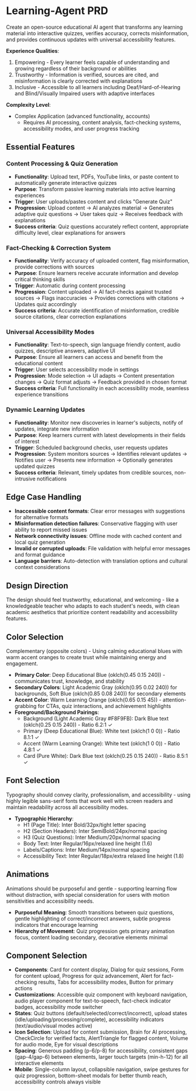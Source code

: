 # Learning-Agent PRD

Create an open-source educational AI agent that transforms any learning material into interactive quizzes, verifies accuracy, corrects misinformation, and provides continuous updates with universal accessibility features.

**Experience Qualities**: 
1. Empowering - Every learner feels capable of understanding and growing regardless of their background or abilities
2. Trustworthy - Information is verified, sources are cited, and misinformation is clearly corrected with explanations
3. Inclusive - Accessible to all learners including Deaf/Hard-of-Hearing and Blind/Visually Impaired users with adaptive interfaces

**Complexity Level**: 
- Complex Application (advanced functionality, accounts)
  - Requires AI processing, content analysis, fact-checking systems, accessibility modes, and user progress tracking

## Essential Features

### Content Processing & Quiz Generation
- **Functionality**: Upload text, PDFs, YouTube links, or paste content to automatically generate interactive quizzes
- **Purpose**: Transform passive learning materials into active learning experiences
- **Trigger**: User uploads/pastes content and clicks "Generate Quiz"
- **Progression**: Upload content → AI analyzes material → Generates adaptive quiz questions → User takes quiz → Receives feedback with explanations
- **Success criteria**: Quiz questions accurately reflect content, appropriate difficulty level, clear explanations for answers

### Fact-Checking & Correction System
- **Functionality**: Verify accuracy of uploaded content, flag misinformation, provide corrections with sources
- **Purpose**: Ensure learners receive accurate information and develop critical thinking skills
- **Trigger**: Automatic during content processing
- **Progression**: Content uploaded → AI fact-checks against trusted sources → Flags inaccuracies → Provides corrections with citations → Updates quiz accordingly
- **Success criteria**: Accurate identification of misinformation, credible source citations, clear correction explanations

### Universal Accessibility Modes
- **Functionality**: Text-to-speech, sign language friendly content, audio quizzes, descriptive answers, adaptive UI
- **Purpose**: Ensure all learners can access and benefit from the educational content
- **Trigger**: User selects accessibility mode in settings
- **Progression**: Mode selection → UI adapts → Content presentation changes → Quiz format adjusts → Feedback provided in chosen format
- **Success criteria**: Full functionality in each accessibility mode, seamless experience transitions

### Dynamic Learning Updates
- **Functionality**: Monitor new discoveries in learner's subjects, notify of updates, integrate new information
- **Purpose**: Keep learners current with latest developments in their fields of interest
- **Trigger**: Scheduled background checks, user requests updates
- **Progression**: System monitors sources → Identifies relevant updates → Notifies user → Presents new information → Optionally generates updated quizzes
- **Success criteria**: Relevant, timely updates from credible sources, non-intrusive notifications

## Edge Case Handling
- **Inaccessible content formats**: Clear error messages with suggestions for alternative formats
- **Misinformation detection failures**: Conservative flagging with user ability to report missed issues
- **Network connectivity issues**: Offline mode with cached content and local quiz generation
- **Invalid or corrupted uploads**: File validation with helpful error messages and format guidance
- **Language barriers**: Auto-detection with translation options and cultural context considerations

## Design Direction
The design should feel trustworthy, educational, and welcoming - like a knowledgeable teacher who adapts to each student's needs, with clean academic aesthetics that prioritize content readability and accessibility features.

## Color Selection
Complementary (opposite colors) - Using calming educational blues with warm accent oranges to create trust while maintaining energy and engagement.

- **Primary Color**: Deep Educational Blue (oklch(0.45 0.15 240)) - communicates trust, knowledge, and stability
- **Secondary Colors**: Light Academic Gray (oklch(0.95 0.02 240)) for backgrounds, Soft Blue (oklch(0.85 0.08 240)) for secondary elements
- **Accent Color**: Warm Learning Orange (oklch(0.65 0.15 45)) - attention-grabbing for CTAs, quiz interactions, and achievement highlights
- **Foreground/Background Pairings**: 
  - Background (Light Academic Gray #F8F9FB): Dark Blue text (oklch(0.25 0.15 240)) - Ratio 6.2:1 ✓
  - Primary (Deep Educational Blue): White text (oklch(1 0 0)) - Ratio 8.1:1 ✓
  - Accent (Warm Learning Orange): White text (oklch(1 0 0)) - Ratio 4.8:1 ✓
  - Card (Pure White): Dark Blue text (oklch(0.25 0.15 240)) - Ratio 8.5:1 ✓

## Font Selection
Typography should convey clarity, professionalism, and accessibility - using highly legible sans-serif fonts that work well with screen readers and maintain readability across all accessibility modes.

- **Typographic Hierarchy**: 
  - H1 (Page Title): Inter Bold/32px/tight letter spacing
  - H2 (Section Headers): Inter SemiBold/24px/normal spacing
  - H3 (Quiz Questions): Inter Medium/20px/normal spacing
  - Body Text: Inter Regular/16px/relaxed line height (1.6)
  - Labels/Captions: Inter Medium/14px/normal spacing
  - Accessibility Text: Inter Regular/18px/extra relaxed line height (1.8)

## Animations
Animations should be purposeful and gentle - supporting learning flow without distraction, with special consideration for users with motion sensitivities and accessibility needs.

- **Purposeful Meaning**: Smooth transitions between quiz questions, gentle highlighting of correct/incorrect answers, subtle progress indicators that encourage learning
- **Hierarchy of Movement**: Quiz progression gets primary animation focus, content loading secondary, decorative elements minimal

## Component Selection
- **Components**: Card for content display, Dialog for quiz sessions, Form for content upload, Progress for quiz advancement, Alert for fact-checking results, Tabs for accessibility modes, Button for primary actions
- **Customizations**: Accessible quiz component with keyboard navigation, audio player component for text-to-speech, fact-check indicator badges, accessibility mode switcher
- **States**: Quiz buttons (default/selected/correct/incorrect), upload states (idle/uploading/processing/complete), accessibility indicators (text/audio/visual modes active)
- **Icon Selection**: Upload for content submission, Brain for AI processing, CheckCircle for verified facts, AlertTriangle for flagged content, Volume for audio mode, Eye for visual descriptions
- **Spacing**: Generous padding (p-6/p-8) for accessibility, consistent gaps (gap-4/gap-6) between elements, larger touch targets (min-h-12) for all interactive elements
- **Mobile**: Single-column layout, collapsible navigation, swipe gestures for quiz progression, bottom-sheet modals for better thumb reach, accessibility controls always visible